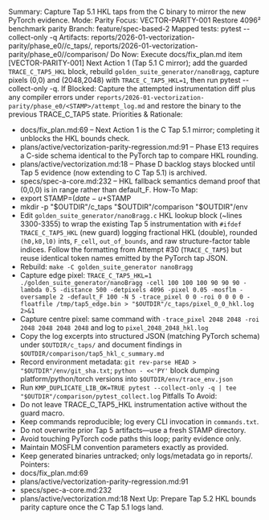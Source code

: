 Summary: Capture Tap 5.1 HKL taps from the C binary to mirror the new PyTorch evidence.
Mode: Parity
Focus: VECTOR-PARITY-001 Restore 4096² benchmark parity
Branch: feature/spec-based-2
Mapped tests: pytest --collect-only -q
Artifacts: reports/2026-01-vectorization-parity/phase_e0/<STAMP>/c_taps/, reports/2026-01-vectorization-parity/phase_e0/<STAMP>/comparison/
Do Now: Execute docs/fix_plan.md item [VECTOR-PARITY-001] Next Action 1 (Tap 5.1 C mirror); add the guarded `TRACE_C_TAP5_HKL` block, rebuild `golden_suite_generator/nanoBragg`, capture pixels (0,0) and (2048,2048) with `TRACE_C_TAP5_HKL=1`, then run pytest --collect-only -q.
If Blocked: Capture the attempted instrumentation diff plus any compiler errors under `reports/2026-01-vectorization-parity/phase_e0/<STAMP>/attempt_log.md` and restore the binary to the previous TRACE_C_TAP5 state.
Priorities & Rationale:
- docs/fix_plan.md:69 – Next Action 1 is the C Tap 5.1 mirror; completing it unblocks the HKL bounds check.
- plans/active/vectorization-parity-regression.md:91 – Phase E13 requires a C-side schema identical to the PyTorch tap to compare HKL rounding.
- plans/active/vectorization.md:18 – Phase D backlog stays blocked until Tap 5 evidence (now extending to C Tap 5.1) is archived.
- specs/spec-a-core.md:232 – HKL fallback semantics demand proof that (0,0,0) is in range rather than default_F.
How-To Map:
- export STAMP=$(date -u +%Y%m%dT%H%M%SZ); OUTDIR=reports/2026-01-vectorization-parity/phase_e0/$STAMP
- mkdir -p "$OUTDIR"/c_taps "$OUTDIR"/comparison "$OUTDIR"/env
- Edit `golden_suite_generator/nanoBragg.c` HKL lookup block (~lines 3300-3355) to wrap the existing Tap 5 instrumentation with `#ifdef TRACE_C_TAP5_HKL` (new guard) logging fractional HKL (double), rounded `(h0,k0,l0)` ints, `F_cell`, `out_of_bounds`, and raw structure-factor table indices. Follow the formatting from Attempt #30 (`TRACE_C_TAP5`) but reuse identical token names emitted by the PyTorch tap JSON.
- Rebuild: `make -C golden_suite_generator nanoBragg`
- Capture edge pixel: `TRACE_C_TAP5_HKL=1 ./golden_suite_generator/nanoBragg -cell 100 100 100 90 90 90 -lambda 0.5 -distance 500 -detpixels 4096 -pixel 0.05 -mosflm -oversample 2 -default_F 100 -N 5 -trace_pixel 0 0 -roi 0 0 0 0 -floatfile /tmp/tap5_edge.bin > "$OUTDIR"/c_taps/pixel_0_0_hkl.log 2>&1`
- Capture centre pixel: same command with `-trace_pixel 2048 2048 -roi 2048 2048 2048 2048` and log to `pixel_2048_2048_hkl.log`
- Copy the log excerpts into structured JSON (matching PyTorch schema) under `$OUTDIR/c_taps/` and document findings in `$OUTDIR/comparison/tap5_hkl_c_summary.md`
- Record environment metadata: `git rev-parse HEAD > "$OUTDIR"/env/git_sha.txt`; `python - <<'PY'` block dumping platform/python/torch versions into `$OUTDIR/env/trace_env.json`
- Run `KMP_DUPLICATE_LIB_OK=TRUE pytest --collect-only -q | tee "$OUTDIR"/comparison/pytest_collect.log`
Pitfalls To Avoid:
- Do not leave TRACE_C_TAP5_HKL instrumentation active without the guard macro.
- Keep commands reproducible; log every CLI invocation in `commands.txt`.
- Do not overwrite prior Tap 5 artifacts—use a fresh STAMP directory.
- Avoid touching PyTorch code paths this loop; parity evidence only.
- Maintain MOSFLM convention parameters exactly as provided.
- Keep generated binaries untracked; only logs/metadata go in reports/.
Pointers:
- docs/fix_plan.md:69
- plans/active/vectorization-parity-regression.md:91
- specs/spec-a-core.md:232
- plans/active/vectorization.md:18
Next Up: Prepare Tap 5.2 HKL bounds parity capture once the C Tap 5.1 logs land.
